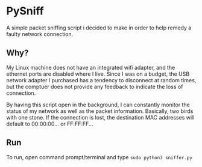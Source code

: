# PySniff

A simple packet sniffing script i decided to make in order to help remedy a faulty network connection.

## Why?
  My Linux machine does not have an integrated wifi adapter, and the ethernet ports are disabled where I live. Since I was on a budget, the USB network adapter I purchased has a tendency to disconnect at random times, but the comptuer does not provide any feedback to indicate the loss of connection. 
  
  By having this script open in the background, I can constantly monitor the status of my network as well as the packet information. Basically, two birds with one stone. If the connection is lost, the destination MAC addresses will default to 00:00:00... or FF:FF:FF... 
  
## Run

To run, open command prompt/terminal and type `sudo python3 sniffer.py`
